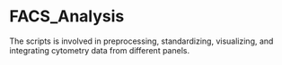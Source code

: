 # FACS_Analysis

The scripts is involved in preprocessing, standardizing, visualizing, and integrating cytometry data from different panels.
